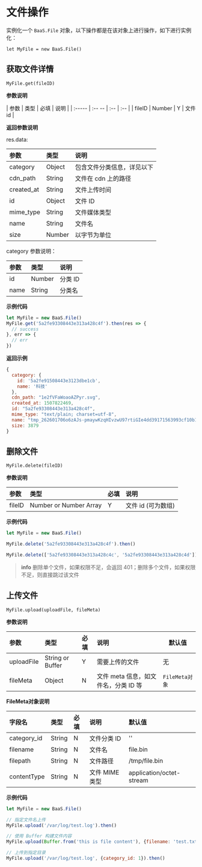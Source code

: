 # 文件操作

实例化一个 `BaaS.File` 对象，以下操作都是在该对象上进行操作，如下进行实例化：

`let MyFile = new BaaS.File()`

## 获取文件详情

`MyFile.get(fileID)`

**参数说明**

|  参数  |  类型   | 必填 | 说明 |
| :----- | :-- -- | :-- | :-- |
| fileID | Number | Y   | 文件 id |

**返回参数说明**

res.data:

| 参数        | 类型   | 说明 |
| :--------- | :----- | :------ |
| category   | Object | 包含文件分类信息，详见以下 |
| cdn_path   | String | 文件在 cdn 上的路径 |
| created_at | String | 文件上传时间 |
| id         | Object | 文件 ID |
| mime_type  | String | 文件媒体类型 |
| name       | String | 文件名 |
| size       | Number | 以字节为单位 |

category 参数说明：

| 参数  | 类型   | 说明 |
| :--- | :----- | :-- |
| id   | Number | 分类 ID |
| name | String | 分类名 |

**示例代码**

```js
let MyFile = new BaaS.File()
MyFile.get('5a2fe93308443e313a428c4f').then(res => {
  // success
}, err => {
  // err
})
```

**返回示例**

```js
{
  category: {
    id: '5a2fe91508443e3123dbe1cb',
    name: '科技'
  },
  cdn_path: "1e2fVFaWoaoAZPyr.svg",
  created_at: 1507822469,
  id: "5a2fe93308443e313a428c4f",
  mime_type: "text/plain; charset=utf-8",
  name: "tmp_262601706o6zAJs-pmaywKzqHIvzwU97rtiGIe4dd39171563993cf10b12bae2ac30ec.svg",
  size: 3879
}
```


## 删除文件

`MyFile.delete(fileID)`

**参数说明**

| 参数    | 类型                   | 必填 | 说明 |
| :----- | :--------------------- | :-- | :-- |
| fileID | Number or Number Array |  Y  | 文件 id (可为数组) |

**示例代码**

```js
let MyFile = new BaaS.File()

MyFile.delete('5a2fe93308443e313a428c4f').then()

MyFile.delete(['5a2fe93308443e313a428c4c', '5a2fe93308443e313a428c4d']).then()
```

> **info**
> 删除单个文件，如果权限不足，会返回 401；删除多个文件，如果权限不足，则直接跳过该文件


## 上传文件

`MyFile.upload(uploadFile, fileMeta)`

**参数说明**

| 参数        | 类型                   | 必填 | 说明               | 默认值 |
| :--------- | :--------------------- | :--- | :---------------- | ---- |
| uploadFile | String or Buffer       |  Y   | 需要上传的文件      | 无 |
| fileMeta   | Object                 |  N   | 文件 meta 信息，如文件名，分类 ID 等 | `FileMeta对象` |

**FileMeta对象说明**

| 字段名       | 类型   | 必填 | 说明           | 默认值 |
| :---------- | :----- | :-- | :------------- | :---- |
| category_id | String |  N  | 文件分类 ID     | ''    |
| filename    | String |  N  | 文件名          | file.bin |
| filepath    | String |  N  | 文件路径        | /tmp/file.bin |
| contentType | String |  N  | 文件 MIME 类型  | application/octet-stream |

**示例代码**

```js
let MyFile = new BaaS.File()

// 指定文件名上传
MyFile.upload('/var/log/test.log').then()

// 使用 Buffer 构建文件内容
MyFile.upload(Buffer.from('this is file content'), {filename: 'test.txt'}).then()

// 上传到指定目录
MyFile.upload('/var/log/test.log', {category_id: 1}).then()
```